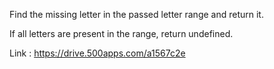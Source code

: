 Find the missing letter in the passed letter range and return it.

If all letters are present in the range, return undefined.

Link : https://drive.500apps.com/a1567c2e
